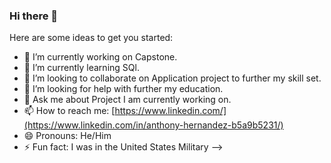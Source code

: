 ### Hi there 👋

Here are some ideas to get you started:

- 🔭 I’m currently working on Capstone.
- 🌱 I’m currently learning SQl.
- 👯 I’m looking to collaborate on Application project to further my skill set.
- 🤔 I’m looking for help with further my education.
- 💬 Ask me about Project I am currently working on.
- 📫 How to reach me: [https://www.linkedin.com/](https://www.linkedin.com/in/anthony-hernandez-b5a9b5231/)
- 😄 Pronouns: He/Him
- ⚡ Fun fact: I was in the United States Military
-->
